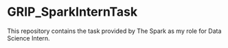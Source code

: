 # GRIP_SparkInternTask
This repository contains the task provided by The Spark as my role for Data Science Intern.
